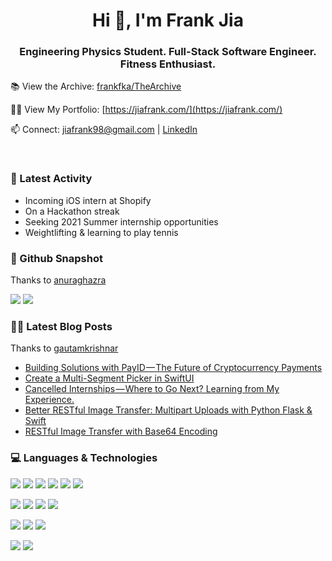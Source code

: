 <h1 align="center">Hi 👋, I'm Frank Jia</h1>
<h3 align="center">Engineering Physics Student. Full-Stack Software Engineer. Fitness Enthusiast.</h3>


📚 View the Archive: [frankfka/TheArchive](https://github.com/frankfka/TheArchive)

👨‍💻 View My Portfolio: [https://jiafrank.com/](https://jiafrank.com/)

📫 Connect: [jiafrank98@gmail.com](mailto:jiafrank98@gmail.com) | [LinkedIn](https://www.linkedin.com/in/jiafrank/)

<br>

### 🔨 Latest Activity

- Incoming iOS intern at Shopify
- On a Hackathon streak
- Seeking 2021 Summer internship opportunities
- Weightlifting & learning to play tennis

### 📸 Github Snapshot

Thanks to [anuraghazra](https://github.com/anuraghazra/github-readme-stats)

<img src="https://github-readme-stats.vercel.app/api?username=frankfka" />
<img src="https://github-readme-stats.vercel.app/api/top-langs/?username=frankfka&hide=html" />

### ✍🏽 Latest Blog Posts

Thanks to [gautamkrishnar](https://github.com/gautamkrishnar/blog-post-workflow)

<!-- BLOG-POST-LIST:START -->
- [Building Solutions with PayID — The Future of Cryptocurrency Payments](https://medium.com/swlh/building-solutions-with-payid-the-future-of-cryptocurrency-payments-f56cc0d548ae?source=rss-a777d7e94e27------2)
- [Create a Multi-Segment Picker in SwiftUI](https://medium.com/better-programming/how-to-multi-segment-picker-in-swiftui-9c5b909971f5?source=rss-a777d7e94e27------2)
- [Cancelled Internships — Where to Go Next? Learning from My Experience.](https://levelup.gitconnected.com/cancelled-internships-where-to-go-next-learning-from-my-experience-3819ddb2eb1e?source=rss-a777d7e94e27------2)
- [Better RESTful Image Transfer: Multipart Uploads with Python Flask & Swift](https://levelup.gitconnected.com/better-restful-image-transfer-multipart-uploads-with-python-flask-swift-38a34d4e6e1f?source=rss-a777d7e94e27------2)
- [RESTful Image Transfer with Base64 Encoding](https://medium.com/swlh/restful-image-transfer-with-base64-encoding-cd9fb4453598?source=rss-a777d7e94e27------2)
<!-- BLOG-POST-LIST:END -->

### 💻 Languages & Technologies

<p>
<img src="https://img.shields.io/badge/javascript%20-%23323330.svg?&style=for-the-badge&logo=javascript&logoColor=%23F7DF1E"/>
<img src="https://img.shields.io/badge/python%20-%2314354C.svg?&style=for-the-badge&logo=python&logoColor=white"/>
<img src="https://img.shields.io/badge/java-%23ED8B00.svg?&style=for-the-badge&logo=java&logoColor=white"/>
<img src="https://img.shields.io/badge/swift-%23FA7343.svg?&style=for-the-badge&logo=swift&logoColor=white"/>
<img src="https://img.shields.io/badge/kotlin-%230095D5.svg?&style=for-the-badge&logo=kotlin&logoColor=white"/>
<img src="https://img.shields.io/badge/go-%2300ADD8.svg?&style=for-the-badge&logo=go&logoColor=white"/>
</p>

<p>
<img src="https://img.shields.io/badge/react%20-%2320232a.svg?&style=for-the-badge&logo=react&logoColor=%2361DAFB"/>
<img src="https://img.shields.io/badge/vuejs%20-%2335495e.svg?&style=for-the-badge&logo=vue.js&logoColor=%234FC08D"/>
<img src="https://img.shields.io/badge/bootstrap%20-%23563D7C.svg?&style=for-the-badge&logo=bootstrap&logoColor=white"/>
<img src="https://img.shields.io/badge/flask%20-%23000.svg?&style=for-the-badge&logo=flask&logoColor=white"/>
</p>

<p>
<img src="https://img.shields.io/badge/AWS%20-%23FF9900.svg?&style=for-the-badge&logo=amazon-aws&logoColor=white"/> 
<img src="https://img.shields.io/badge/Google%20Cloud%20-%234285F4.svg?&style=for-the-badge&logo=google-cloud&logoColor=white"/> 
<img src="https://img.shields.io/badge/heroku%20-%23430098.svg?&style=for-the-badge&logo=heroku&logoColor=white"/>
</p>

<p>
<img src="https://img.shields.io/badge/docker%20-%230db7ed.svg?&style=for-the-badge&logo=docker&logoColor=white"/>
<img src="https://img.shields.io/badge/kubernetes%20-%23326ce5.svg?&style=for-the-badge&logo=kubernetes&logoColor=white"/>
</p>